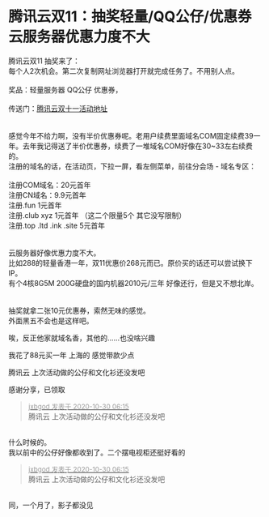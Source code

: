 # 腾讯云双11：抽奖轻量/QQ公仔/优惠券 云服务器优惠力度不大


腾讯云双11 抽奖来了：<br />
每个人2次机会。第二次复制网址浏览器打开就完成任务了。不用别人点。<br />
<br />
奖品：轻量服务器 QQ公仔 优惠券，<br />
<br />
传送门：<a href="https://curl.qcloud.com/1dLt0k6g" target="_blank">腾讯云双十一活动地址</a><br />
<br />
<img id="aimg_r7Urf" onclick="zoom(this, this.src, 0, 0, 0)" class="zoom" src="https://ae01.alicdn.com/kf/Uae1e61a6edcb454989f7381b92153581U.jpg" onmouseover="img_onmouseoverfunc(this)" onload="thumbImg(this)" border="0" alt="" /><br />
<br />
感觉今年不给力啊，没有半价优惠券呢。老用户续费里面域名COM固定续费39一年。去年我记得送了半价优惠券，续费了一堆域名COM好像在30~33左右续费的。<br />
注册的域名的话，在活动页，下拉一屏，看左侧菜单，前往分会场 - 域名专区：<br />
<br />
注册COM域名：20元首年<br />
注册CN域名：9.9元首年<br />
注册.fun 1元首年<br />
注册.club xyz 1元首年 （这二个限量5个 其它没写限制）<br />
注册.top .ltd .ink .site 5元首年<br />
<img id="aimg_m0Ue9" onclick="zoom(this, this.src, 0, 0, 0)" class="zoom" src="https://ae01.alicdn.com/kf/U851b963ee8fe4968a331fbae4abbed607.jpg" onmouseover="img_onmouseoverfunc(this)" onload="thumbImg(this)" border="0" alt="" /><br />
<br />
<br />
云服务器好像优惠力度不大。<br />
比如288的轻量香港一年，双11优惠价268元而已。原价买的话还可以尝试换下IP。<br />
有个4核8G5M 200G硬盘的国内机器2010元/三年 好像还行，但是又不想北岸。<br />
<img id="aimg_guM7F" onclick="zoom(this, this.src, 0, 0, 0)" class="zoom" src="https://ae01.alicdn.com/kf/U4b375a09565c4597851a50a6ef9d8414A.jpg" onmouseover="img_onmouseoverfunc(this)" onload="thumbImg(this)" border="0" alt="" /><br />
<br />
<br />
抽奖就拿二张10元优惠券，索然无味的感觉。<br />
外面黑五不会也是这样吧。

唉，反正他家就域名香，其他的……也没啥兴趣

我花了88元买一年 上海的 感觉带款少点

腾讯云 上次活动做的公仔和文化衫还没发吧 <br />


感谢分享，已领取

<div class="quote"><blockquote><font size="2"><a href="https://www.hostloc.com/forum.php?mod=redirect&amp;goto=findpost&amp;pid=9373190&amp;ptid=760080" target="_blank"><font color="#999999">jxbgod 发表于 2020-10-30 06:15</font></a></font><br />
腾讯云 上次活动做的公仔和文化衫还没发吧</blockquote></div><br />
什么时候的。<br />
我以前中的公仔好像都收到了。二个摆电视柜还挺好看的

<div class="quote"><blockquote><font size="2"><a href="https://www.hostloc.com/forum.php?mod=redirect&amp;goto=findpost&amp;pid=9373190&amp;ptid=760080" target="_blank"><font color="#999999">jxbgod 发表于 2020-10-30 06:15</font></a></font><br />
腾讯云 上次活动做的公仔和文化衫还没发吧</blockquote></div><br />
同，一个月了，影子都没见
